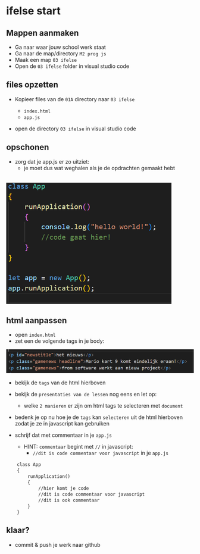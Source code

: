 # ifelse start

## Mappen aanmaken

- Ga naar waar jouw school werk staat
- Ga naar de map/directory `M2 prog js`
- Maak een map `03 ifelse`
- Open de `03 ifelse` folder in visual studio code


## files opzetten

- Kopieer files van de `01A` directory naar `03 ifelse`
    - `index.html`
    - `app.js`

- open de directory `03 ifelse` in visual studio code

## opschonen

- zorg dat je app.js er zo uitziet:
    - je moet dus wat weghalen als je de opdrachten gemaakt hebt

</br>![](img/appjs.PNG)

## html aanpassen

- open `index.html`
- zet een de volgende tags in je body:

![](img/ifelsehtml.PNG)

- bekijk de `tags` van de html hierboven
- bekijk de `presentaties van de lessen` nog eens en let op:
    - welke `2 manieren` er zijn om html tags te selecteren met `document`
- bedenk je op nu hoe je de `tags` kan `selecteren` uit de html hierboven zodat je ze in javascript kan gebruiken

- schrijf dat met commentaar in je `app.js`
    - HINT: `commentaar` begint met `//` in javascript:
        - `//dit is code commentaar voor javascript` in je `app.js`

```
    class App
    {
        runApplication()
        {
            //hier komt je code
            //dit is code commentaar voor javascript
            //dit is ook commentaar
        }
    }
```


## klaar?

- commit & push je werk naar github

